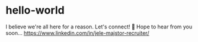 # hello-world
I believe we're all here for a reason. Let's connect! 🙂
Hope to hear from you soon... 
https://www.linkedin.com/in/jele-majstor-recruiter/
